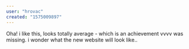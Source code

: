 ```yaml
---
user: "hrovac"
created: "1575009897"
---
```


Oha! 
i like this, looks totally average - which is an achievement vvvv was missing.
i wonder what the new website will look like..

